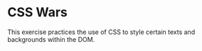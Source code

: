 CSS Wars
====================

This exercise practices the use of CSS to style certain texts and backgrounds within the DOM.